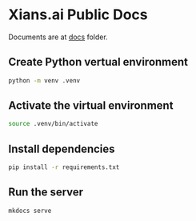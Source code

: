 # Xians.ai Public Docs

Documents are at [docs](docs) folder.

## Create Python vertual environment

```bash
python -m venv .venv
```

## Activate the virtual environment

```bash
source .venv/bin/activate
```
## Install dependencies

```bash
pip install -r requirements.txt
```

## Run the server

```bash
mkdocs serve
```
